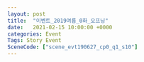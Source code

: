 ```yaml
---
layout: post
title:  "이벤트_2019여름_0화_오프닝"
date:   2021-02-15 10:00:00 +0000
categories: Event
Tags: Story Event
SceneCode: ["scene_evt190627_cp0_q1_s10"]
---
```

